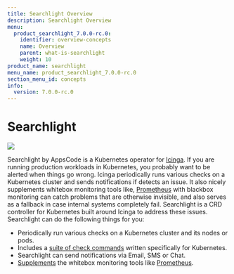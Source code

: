 ```yaml
---
title: Searchlight Overview
description: Searchlight Overview
menu:
  product_searchlight_7.0.0-rc.0:
    identifier: overview-concepts
    name: Overview
    parent: what-is-searchlight
    weight: 10
product_name: searchlight
menu_name: product_searchlight_7.0.0-rc.0
section_menu_id: concepts
info:
  version: 7.0.0-rc.0
---
```


# Searchlight

<img src="/products/searchlight/7.0.0-rc.0/images/cover.jpg">


Searchlight by AppsCode is a Kubernetes operator for [Icinga](https://www.icinga.com/). If you are running production workloads in Kubernetes, you probably want to be alerted when things go wrong. Icinga periodically runs various checks on a Kubernetes cluster and sends notifications if detects an issue. It also nicely supplements whitebox monitoring tools like, [Prometheus](https://prometheus.io/) with blackbox monitoring can catch problems that are otherwise invisible, and also serves as a fallback in case internal systems completely fail. Searchlight is a CRD controller for Kubernetes built around Icinga to address these issues. Searchlight can do the following things for you:

 - Periodically run various checks on a Kubernetes cluster and its nodes or pods.
 - Includes a [suite of check commands](/products/searchlight/7.0.0-rc.0/reference/hyperalert/hyperalert) written specifically for Kubernetes.
 - Searchlight can send notifications via Email, SMS or Chat.
 - [Supplements](https://prometheus.io/docs/practices/alerting/#metamonitoring) the whitebox monitoring tools like [Prometheus](https://prometheus.io).
